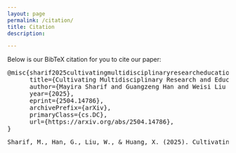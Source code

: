 ```yaml
---
layout: page
permalink: /citation/
title: Citation
description: 

---
```


<style>
.page-content pre, 
.page-content .highlight pre {
  background-color: #f9f9f9;
  padding: 1em;
  border-left: 4px solid #ccc;
  border-radius: 4px;
  font-size: 0.95em;
  overflow-x: auto;
}
</style>



<!-- _pages/publications.md -->

Below is our BibTeX citation for you to cite our paper:

<pre>
@misc{sharif2025cultivatingmultidisciplinaryresearcheducation,
      title={Cultivating Multidisciplinary Research and Education on GPU Infrastructure for Mid-South Institutions at the University of Memphis: Practice and Challenge}, 
      author={Mayira Sharif and Guangzeng Han and Weisi Liu and Xiaolei Huang},
      year={2025},
      eprint={2504.14786},
      archivePrefix={arXiv},
      primaryClass={cs.DC},
      url={https://arxiv.org/abs/2504.14786}, 
}
</pre>

<pre>
Sharif, M., Han, G., Liu, W., & Huang, X. (2025). Cultivating Multidisciplinary Research and Education on GPU Infrastructure for Mid-South Institutions at the University of Memphis: Practice and Challenge. arXiv preprint arXiv:2504.14786.</pre>